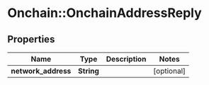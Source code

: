 # Onchain::OnchainAddressReply

## Properties
Name | Type | Description | Notes
------------ | ------------- | ------------- | -------------
**network_address** | **String** |  | [optional] 


